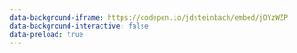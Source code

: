 ```yaml
---
data-background-iframe: https://codepen.io/jdsteinbach/embed/jOYzWZP
data-background-interactive: false
data-preload: true
---
```

